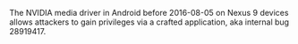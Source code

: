 The NVIDIA media driver in Android before 2016-08-05 on Nexus 9 devices allows attackers to gain privileges via a crafted application, aka internal bug 28919417.